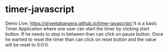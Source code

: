 # timer-javascript
Demo Live: https://shwetabangera.github.io/timer-javascript/
It is a basic Timer Application where one user can start the timer by clicking start button.
If he needs to stop in between than can click on pause button.
Once he wanted to reset the timer than can click on reset button and the value will be reset to 0:0:0.
